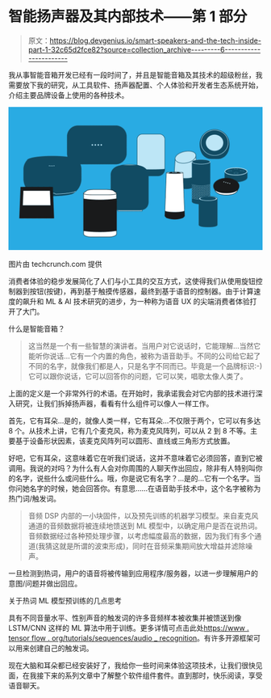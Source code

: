 # 智能扬声器及其内部技术——第 1 部分

> 原文：<https://blog.devgenius.io/smart-speakers-and-the-tech-inside-part-1-32c65d2fce82?source=collection_archive---------6----------------------->

我从事智能音箱开发已经有一段时间了，并且是智能音箱及其技术的超级粉丝，我需要放下我的研究，从工具软件、扬声器配置、个人体验和开发者生态系统开始，介绍主要品牌设备上使用的各种技术。

![](img/210cf6821eb7d4a99d14dcec0f186b46.png)

图片由 techcrunch.com 提供

消费者体验的稳步发展简化了人们与小工具的交互方式，这使得我们从使用旋钮控制器到按钮(按键)，再到基于触摸传感器，最终到基于语音的控制器。由于计算速度的飙升和 ML & AI 技术研究的进步，为一种称为语音 UX 的尖端消费者体验打开了大门。

什么是智能音箱？

> 这当然是一个有一些智慧的演讲者。当用户对它说话时，它能理解…当然它能听你说话…它有一个内置的角色，被称为语音助手。不同的公司给它起了不同的名字，就像我们都是人，只是名字不同而已。毕竟是一个品牌标识:-)它可以跟你说话，它可以回答你的问题，它可以笑，唱歌太像人类了。

上面的定义是一个非常外行的术语。在开始时，我承诺我会对它内部的技术进行深入研究，让我们拆掉扬声器，看看有什么组件可以像人一样工作。

首先，它有耳朵…是的，就像人类一样，它有耳朵…不仅限于两个，它可以有多达 8 个。从技术上讲，它有几个麦克风，称为麦克风阵列，可以从 2 到 8 不等。主要基于设备形状因素，该麦克风阵列可以圆形、直线或三角形方式放置。

好吧，它有耳朵，这意味着它在听我们说话，这并不意味着它必须回答，直到它被调用。我说的对吗？为什么有人会对你周围的人聊天作出回应，除非有人特别叫你的名字，说些什么或问些什么。哦，你是说它有名字？…是的…它有一个名字。当你问她名字的时候，她会回答你。有意思……在语音助手技术中，这个名字被称为热门词/触发词。

> 音频 DSP 内部的一小块固件，以及预先训练的机器学习模型。来自麦克风通道的音频数据将被连续地馈送到 ML 模型中，以确定用户是否在说热词。音频数据经过各种预处理步骤，以考虑幅度最高的数据，因为我们有多个通道(我猜这就是所谓的波束形成)，同时在音频采集期间放大增益并滤除噪声。

一旦检测到热词，用户的语音将被传输到应用程序/服务器，以进一步理解用户的意图/问题并做出回应。

关于热词 ML 模型预训练的几点思考

具有不同音量水平、性别声音的触发词的许多音频样本被收集并被馈送到像 LSTM/CNN 这样的 ML 算法中用于训练。更多详情可点击此处[https://www . tensor flow . org/tutorials/sequences/audio _ recognition](https://www.tensorflow.org/tutorials/sequences/audio_recognition)。有许多开源框架可以用来创建自己的触发词。

现在大脑和耳朵都已经安装好了，我给你一些时间来体验这项技术，让我们很快见面，在我接下来的系列文章中了解整个软件组件套件。直到那时，快乐阅读，享受语音聊天。